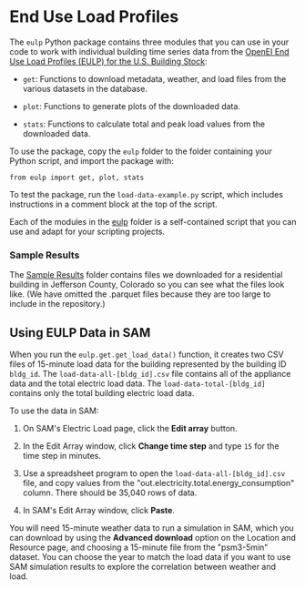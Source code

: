 # End Use Load Profiles

The `eulp` Python package contains three modules that you can use in your code to work with individual building time series data from the <a href="https://data.openei.org/submissions/4520">OpenEI End Use Load Profiles (EULP) for the U.S. Building Stock</a>:

* `get`: Functions to download metadata, weather, and load files from the various datasets in the database.

* `plot`: Functions to generate plots of the downloaded data.

* `stats`: Functions to calculate total and peak load values from the downloaded data.

To use the package, copy the `eulp` folder to the folder containing your Python script, and import the package with:

```
from eulp import get, plot, stats
```

To test the package, run the `load-data-example.py` script, which includes instructions in a comment block at the top of the script.

Each of the modules in the [eulp](./eulp) folder is a self-contained script that you can use and adapt for your scripting projects.

### Sample Results

The [Sample Results](./Sample%20Results) folder contains files we downloaded for a residential building in Jefferson County, Colorado so you can see what the files look like. (We have omitted the .parquet files because they are too large to include in the repository.)

## Using EULP Data in SAM

When you run the `eulp.get.get_load_data()` function, it creates two CSV files of 15-minute load data for the building represented by the building ID `bldg_id`. The `load-data-all-[bldg_id].csv` file contains all of the appliance data and the total electric load data. The `load-data-total-[bldg_id]` contains only the total building electric load data.

To use the data in SAM:

1. On SAM's Electric Load page, click the **Edit array** button.

2. In the Edit Array window, click **Change time step** and type `15` for the time step in minutes.

3. Use a spreadsheet program to open the `load-data-all-[bldg_id].csv` file, and copy values from the "out.electricity.total.energy_consumption" column. There should be 35,040 rows of data.

4. In SAM's Edit Array window, click **Paste**.

You will need 15-minute weather data to run a simulation in SAM, which you can download by using the **Advanced download** option on the Location and Resource page, and choosing a 15-minute file from the "psm3-5min" dataset. You can choose the year to match the load data if you want to use SAM simulation results to explore the correlation between weather and load.

